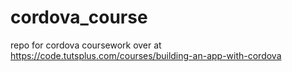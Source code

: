 # cordova_course
repo for cordova coursework over at https://code.tutsplus.com/courses/building-an-app-with-cordova
